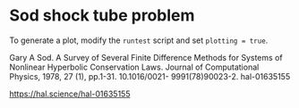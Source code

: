 # Sod shock tube problem

To generate a plot, modify the `runtest` script and set
`plotting = true`.

Gary A Sod. A Survey of Several Finite Difference Methods for Systems
of Nonlinear Hyperbolic Conservation Laws. Journal of Computational
Physics, 1978, 27 (1), pp.1-31. 10.1016/0021-
9991(78)90023-2. hal-01635155

https://hal.science/hal-01635155

